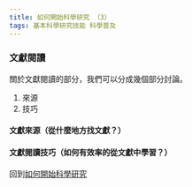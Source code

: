 ```yaml
---
title: 如何開始科學研究 （3）
tags: 基本科學研究技能 科學普及
---
```


### 文獻閱讀

關於文獻閱讀的部分，我們可以分成幾個部分討論。

1. 來源
2. 技巧

#### 文獻來源（從什麼地方找文獻？）

#### 文獻閱讀技巧（如何有效率的從文獻中學習？）

回到[如何開始科學研究](../21/how_to_do_research_1.html)
